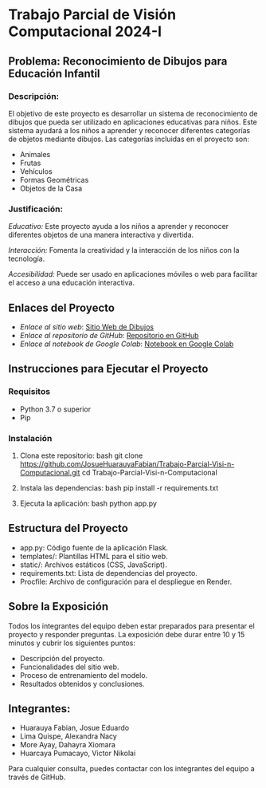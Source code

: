 # Trabajo Parcial de Visión Computacional 2024-I

## Problema: Reconocimiento de Dibujos para Educación Infantil

### Descripción:
El objetivo de este proyecto es desarrollar un sistema de reconocimiento de dibujos que pueda ser utilizado en aplicaciones educativas para niños. Este sistema ayudará a los niños a aprender y reconocer diferentes categorías de objetos mediante dibujos. Las categorías incluidas en el proyecto son:

- Animales
- Frutas
- Vehículos
- Formas Geométricas
- Objetos de la Casa

### Justificación:
*Educativo:* Este proyecto ayuda a los niños a aprender y reconocer diferentes objetos de una manera interactiva y divertida.

*Interacción:* Fomenta la creatividad y la interacción de los niños con la tecnología.

*Accesibilidad:* Puede ser usado en aplicaciones móviles o web para facilitar el acceso a una educación interactiva.

## Enlaces del Proyecto

- *Enlace al sitio web*: [Sitio Web de Dibujos](https://trabajo-parcial-visi-n-computacional.onrender.com)
- *Enlace al repositorio de GitHub*: [Repositorio en GitHub](https://github.com/JosueHuarauyaFabian/Trabajo-Parcial-Visi-n-Computacional.git)
- *Enlace al notebook de Google Colab*: [Notebook en Google Colab](https://colab.research.google.com/drive/1ikTVEK3SJNFilwkjMx0cgqpAB-iVlM_E?usp=sharing)

## Instrucciones para Ejecutar el Proyecto

### Requisitos

- Python 3.7 o superior
- Pip
  
### Instalación

1. Clona este repositorio:
    bash
    git clone https://github.com/JosueHuarauyaFabian/Trabajo-Parcial-Visi-n-Computacional.git
    cd Trabajo-Parcial-Visi-n-Computacional
    

2. Instala las dependencias:
    bash
    pip install -r requirements.txt
    

3. Ejecuta la aplicación:
    bash
    python app.py
    

## Estructura del Proyecto

- app.py: Código fuente de la aplicación Flask.
- templates/: Plantillas HTML para el sitio web.
- static/: Archivos estáticos (CSS, JavaScript).
- requirements.txt: Lista de dependencias del proyecto.
- Procfile: Archivo de configuración para el despliegue en Render.

## Sobre la Exposición

Todos los integrantes del equipo deben estar preparados para presentar el proyecto y responder preguntas. La exposición debe durar entre 10 y 15 minutos y cubrir los siguientes puntos:
- Descripción del proyecto.
- Funcionalidades del sitio web.
- Proceso de entrenamiento del modelo.
- Resultados obtenidos y conclusiones.


## Integrantes:
- Huarauya Fabian, Josue Eduardo
- Lima Quispe, Alexandra Nacy
- More Ayay, Dahayra Xiomara 
- Huarcaya Pumacayo, Victor Nikolai
  
Para cualquier consulta, puedes contactar con los integrantes del equipo a través de GitHub.
